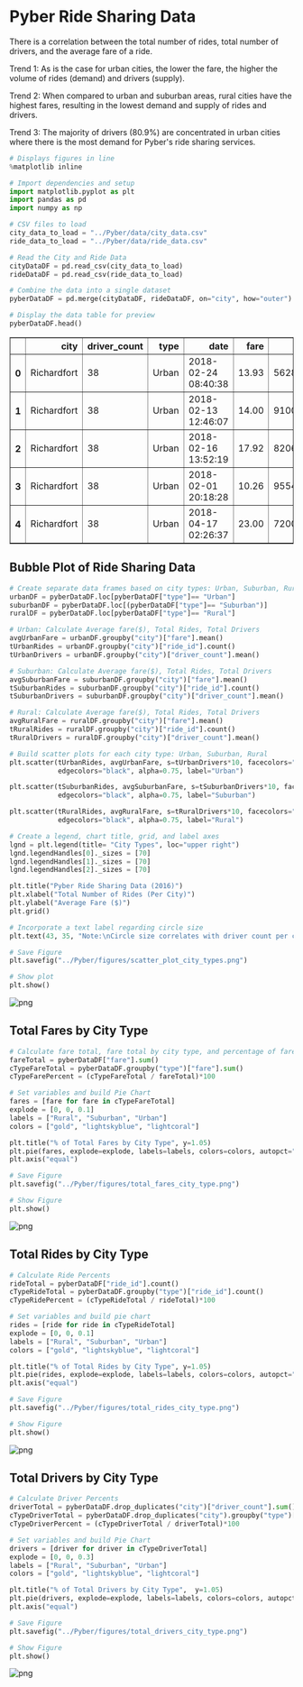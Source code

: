
# Pyber Ride Sharing Data

There is a correlation between the total number of rides, total number of drivers, and the average fare of a ride. 

Trend 1: As is the case for urban cities, the lower the fare, the higher the volume of rides (demand) and drivers (supply). 

Trend 2: When compared to urban and suburban areas, rural cities have the highest fares, resulting in the lowest demand and supply of rides and drivers.

Trend 3: The majority of drivers (80.9%) are concentrated in urban cities where there is the most demand for Pyber's ride sharing services. 


```python
# Displays figures in line
%matplotlib inline

# Import dependencies and setup
import matplotlib.pyplot as plt
import pandas as pd
import numpy as np

# CSV files to load
city_data_to_load = "../Pyber/data/city_data.csv"
ride_data_to_load = "../Pyber/data/ride_data.csv"

# Read the City and Ride Data
cityDataDF = pd.read_csv(city_data_to_load)
rideDataDF = pd.read_csv(ride_data_to_load)

# Combine the data into a single dataset
pyberDataDF = pd.merge(cityDataDF, rideDataDF, on="city", how="outer")

# Display the data table for preview
pyberDataDF.head()

```




<div>
<style scoped>
    .dataframe tbody tr th:only-of-type {
        vertical-align: middle;
    }

    .dataframe tbody tr th {
        vertical-align: top;
    }

    .dataframe thead th {
        text-align: right;
    }
</style>
<table border="1" class="dataframe">
  <thead>
    <tr style="text-align: right;">
      <th></th>
      <th>city</th>
      <th>driver_count</th>
      <th>type</th>
      <th>date</th>
      <th>fare</th>
      <th>ride_id</th>
    </tr>
  </thead>
  <tbody>
    <tr>
      <th>0</th>
      <td>Richardfort</td>
      <td>38</td>
      <td>Urban</td>
      <td>2018-02-24 08:40:38</td>
      <td>13.93</td>
      <td>5628545007794</td>
    </tr>
    <tr>
      <th>1</th>
      <td>Richardfort</td>
      <td>38</td>
      <td>Urban</td>
      <td>2018-02-13 12:46:07</td>
      <td>14.00</td>
      <td>910050116494</td>
    </tr>
    <tr>
      <th>2</th>
      <td>Richardfort</td>
      <td>38</td>
      <td>Urban</td>
      <td>2018-02-16 13:52:19</td>
      <td>17.92</td>
      <td>820639054416</td>
    </tr>
    <tr>
      <th>3</th>
      <td>Richardfort</td>
      <td>38</td>
      <td>Urban</td>
      <td>2018-02-01 20:18:28</td>
      <td>10.26</td>
      <td>9554935945413</td>
    </tr>
    <tr>
      <th>4</th>
      <td>Richardfort</td>
      <td>38</td>
      <td>Urban</td>
      <td>2018-04-17 02:26:37</td>
      <td>23.00</td>
      <td>720020655850</td>
    </tr>
  </tbody>
</table>
</div>



## Bubble Plot of Ride Sharing Data


```python
# Create separate data frames based on city types: Urban, Suburban, Rural
urbanDF = pyberDataDF.loc[pyberDataDF["type"]== "Urban"]
suburbanDF = pyberDataDF.loc[(pyberDataDF["type"]== "Suburban")]
ruralDF = pyberDataDF.loc[pyberDataDF["type"]== "Rural"]

# Urban: Calculate Average fare($), Total Rides, Total Drivers
avgUrbanFare = urbanDF.groupby("city")["fare"].mean()
tUrbanRides = urbanDF.groupby("city")["ride_id"].count()
tUrbanDrivers = urbanDF.groupby("city")["driver_count"].mean() 

# Suburban: Calculate Average fare($), Total Rides, Total Drivers
avgSuburbanFare = suburbanDF.groupby("city")["fare"].mean()
tSuburbanRides = suburbanDF.groupby("city")["ride_id"].count()
tSuburbanDrivers = suburbanDF.groupby("city")["driver_count"].mean()

# Rural: Calculate Average fare($), Total Rides, Total Drivers
avgRuralFare = ruralDF.groupby("city")["fare"].mean()
tRuralRides = ruralDF.groupby("city")["ride_id"].count()
tRuralDrivers = ruralDF.groupby("city")["driver_count"].mean()

```


```python
# Build scatter plots for each city type: Urban, Suburban, Rural
plt.scatter(tUrbanRides, avgUrbanFare, s=tUrbanDrivers*10, facecolors="lightcoral", 
            edgecolors="black", alpha=0.75, label="Urban")

plt.scatter(tSuburbanRides, avgSuburbanFare, s=tSuburbanDrivers*10, facecolors="lightskyblue", 
            edgecolors="black", alpha=0.75, label="Suburban")

plt.scatter(tRuralRides, avgRuralFare, s=tRuralDrivers*10, facecolors="gold", 
            edgecolors="black", alpha=0.75, label="Rural")

# Create a legend, chart title, grid, and label axes
lgnd = plt.legend(title= "City Types", loc="upper right")
lgnd.legendHandles[0]._sizes = [70]
lgnd.legendHandles[1]._sizes = [70]
lgnd.legendHandles[2]._sizes = [70]

plt.title("Pyber Ride Sharing Data (2016)")
plt.xlabel("Total Number of Rides (Per City)")
plt.ylabel("Average Fare ($)")
plt.grid()

# Incorporate a text label regarding circle size
plt.text(43, 35, "Note:\nCircle size correlates with driver count per city.")

# Save Figure
plt.savefig("../Pyber/figures/scatter_plot_city_types.png")

# Show plot
plt.show()
```


![png](output_4_0.png)


## Total Fares by City Type


```python
# Calculate fare total, fare total by city type, and percentage of fare total by city type
fareTotal = pyberDataDF["fare"].sum()
cTypeFareTotal = pyberDataDF.groupby("type")["fare"].sum()
cTypeFarePercent = (cTypeFareTotal / fareTotal)*100

# Set variables and build Pie Chart
fares = [fare for fare in cTypeFareTotal]
explode = [0, 0, 0.1]
labels = ["Rural", "Suburban", "Urban"]
colors = ["gold", "lightskyblue", "lightcoral"]

plt.title("% of Total Fares by City Type", y=1.05)
plt.pie(fares, explode=explode, labels=labels, colors=colors, autopct="%1.1f%%", startangle=90, shadow=True)
plt.axis("equal")

# Save Figure
plt.savefig("../Pyber/figures/total_fares_city_type.png")

# Show Figure
plt.show()
```


![png](output_6_0.png)


## Total Rides by City Type


```python
# Calculate Ride Percents
rideTotal = pyberDataDF["ride_id"].count()
cTypeRideTotal = pyberDataDF.groupby("type")["ride_id"].count()
cTypeRidePercent = (cTypeRideTotal / rideTotal)*100

# Set variables and build pie chart
rides = [ride for ride in cTypeRideTotal]
explode = [0, 0, 0.1]
labels = ["Rural", "Suburban", "Urban"]
colors = ["gold", "lightskyblue", "lightcoral"]

plt.title("% of Total Rides by City Type", y=1.05)
plt.pie(rides, explode=explode, labels=labels, colors=colors, autopct="%1.1f%%", startangle=90, shadow=True)
plt.axis("equal")

# Save Figure
plt.savefig("../Pyber/figures/total_rides_city_type.png")

# Show Figure
plt.show()
```


![png](output_8_0.png)


## Total Drivers by City Type


```python
# Calculate Driver Percents
driverTotal = pyberDataDF.drop_duplicates("city")["driver_count"].sum()
cTypeDriverTotal = pyberDataDF.drop_duplicates("city").groupby("type")["driver_count"].sum()
cTypeDriverPercent = (cTypeDriverTotal / driverTotal)*100

# Set variables and build Pie Chart
drivers = [driver for driver in cTypeDriverTotal]
explode = [0, 0, 0.3]
labels = ["Rural", "Suburban", "Urban"]
colors = ["gold", "lightskyblue", "lightcoral"]

plt.title("% of Total Drivers by City Type",  y=1.05)
plt.pie(drivers, explode=explode, labels=labels, colors=colors, autopct="%1.1f%%", startangle=90, shadow=True)
plt.axis("equal")

# Save Figure
plt.savefig("../Pyber/figures/total_drivers_city_type.png")

# Show Figure
plt.show()
```


![png](output_10_0.png)

